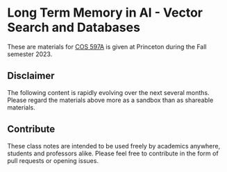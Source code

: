# Long Term Memory in AI - Vector Search and Databases
These are materials for [COS 597A](https://github.com/edoliberty/vector-search-class-notes/tree/main) is given at Princeton during the Fall semester 2023.

## Disclaimer
The following content is rapidly evolving over the next several months. Please regard the materials above more as a sandbox than as shareable materials.

## Contribute
These class notes are intended to be used freely by academics anywhere, students and professors alike. Please feel free to contribute in the form of pull requests or opening issues.
